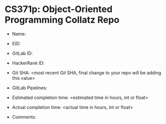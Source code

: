 # CS371p: Object-Oriented Programming Collatz Repo

* Name: <your Full Name>

* EID: <your EID>

* GitLab ID: <your GitLab ID>

* HackerRank ID: <your HackerRank ID>

* Git SHA: <most recent Git SHA, final change to your repo will be adding this value>

* GitLab Pipelines: <link to your GitLab CI Pipeline>

* Estimated completion time: <estimated time in hours, int or float>

* Actual completion time: <actual time in hours, int or float>

* Comments: <any additional comments you have>
